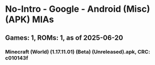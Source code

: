 # No-Intro - Google - Android (Misc) (APK) MIAs
## Games: 1, ROMs: 1, as of 2025-06-20

### Minecraft (World) (1.17.11.01) (Beta) (Unreleased).apk, CRC: c010143f
